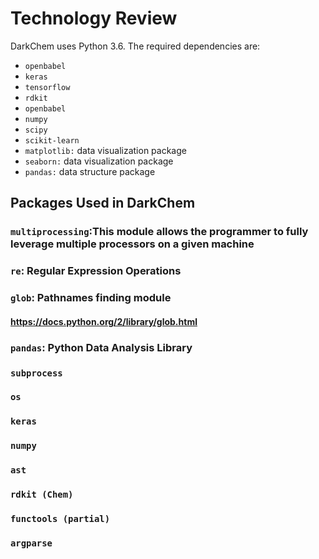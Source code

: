 # Technology Review

DarkChem uses Python 3.6.  The required dependencies are:

- `openbabel`
- `keras`
- `tensorflow`
- `rdkit`
- `openbabel`
- `numpy`
- `scipy`
- `scikit-learn`
- `matplotlib:` data visualization package
- `seaborn:` data visualization package
- `pandas:` data structure package

## Packages Used in DarkChem

### `multiprocessing`:This module allows the programmer to fully leverage multiple processors on a given machine

### `re`: Regular Expression Operations

### `glob`: Pathnames finding module
#### https://docs.python.org/2/library/glob.html

### `pandas`: Python Data Analysis Library

### `subprocess`

### `os`

### `keras`

### `numpy`

### `ast`

### `rdkit (Chem)`

### `functools (partial)`

### `argparse`
